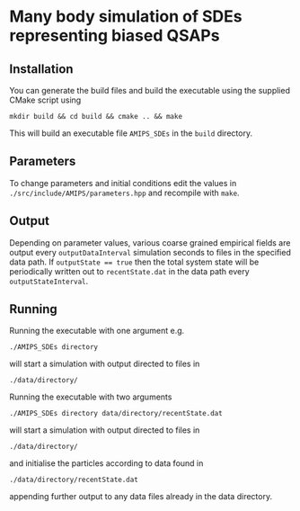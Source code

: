 # Many body simulation of SDEs representing biased QSAPs

## Installation

You can generate the build files and build the executable using the supplied CMake script using

`mkdir build && cd build && cmake .. && make`

This will build an executable file `AMIPS_SDEs` in the `build` directory.

## Parameters 

To change parameters and initial conditions edit the values in `./src/include/AMIPS/parameters.hpp` and recompile with `make`.

## Output

Depending on parameter values, various coarse grained empirical fields are output every `outputDataInterval` simulation seconds to files in the specified data path. If `outputState == true` then the total system state will be periodically written out to `recentState.dat` in the data path every `outputStateInterval`.

## Running

Running the executable with one argument e.g.

`./AMIPS_SDEs directory`

will start a simulation with output directed to files in

`./data/directory/`

Running the executable with two arguments

`./AMIPS_SDEs directory data/directory/recentState.dat`

will start a simulation with output directed to files in

`./data/directory/`

and initialise the particles according to data found in

`./data/directory/recentState.dat`

appending further output to any data files already in the data directory.